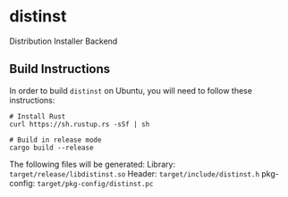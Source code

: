 # distinst

Distribution Installer Backend

## Build Instructions

In order to build `distinst` on Ubuntu, you will need to follow these instructions:

```
# Install Rust
curl https://sh.rustup.rs -sSf | sh

# Build in release mode
cargo build --release
```

The following files will be generated:
Library: `target/release/libdistinst.so`
Header: `target/include/distinst.h`
pkg-config: `target/pkg-config/distinst.pc`
